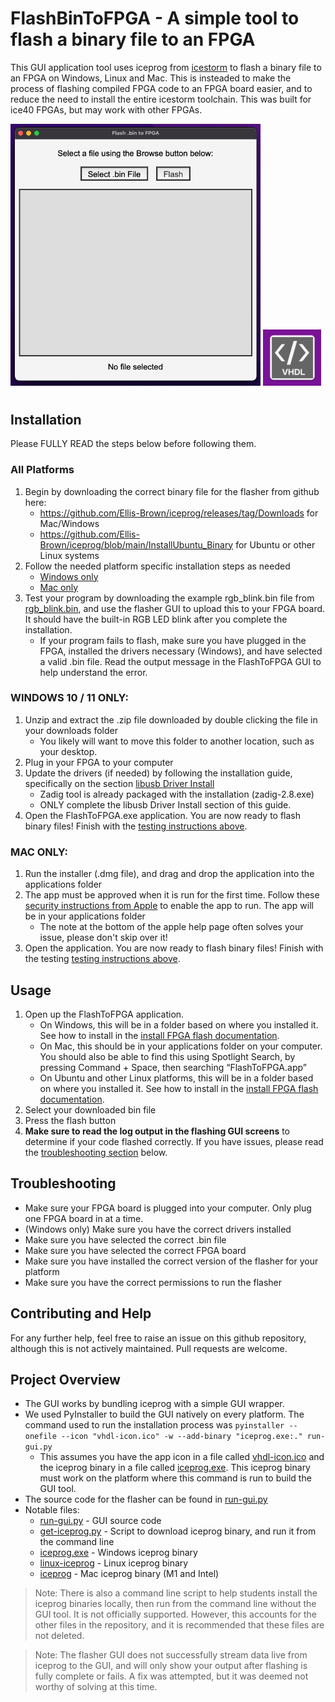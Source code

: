 # FlashBinToFPGA - A simple tool to flash a binary file to an FPGA

This GUI application tool uses iceprog from [icestorm](https://clifford.at/icestorm) to flash a binary file to an FPGA on Windows, Linux and Mac. This is insteaded to make the process of flashing compiled FPGA code to an FPGA board easier, and to reduce the need to install the entire icestorm toolchain. This was built for ice40 FPGAs, but may work with other FPGAs.


<img src="FlasherImage.png" width="400" alt="GUI FlashToFPGA program">
<img src="FlasherIconImage.png" alt="GUI FlashToFPGA program icon">

#

## Installation
Please FULLY READ the steps below before following them.
### All Platforms
1. Begin by downloading the correct binary file for the flasher from github here:
    - https://github.com/Ellis-Brown/iceprog/releases/tag/Downloads for Mac/Windows
    - https://github.com/Ellis-Brown/iceprog/blob/main/InstallUbuntu_Binary for Ubuntu or other Linux systems 
2. Follow the needed platform specific installation steps as needed 
    - [Windows only](#windows-10--11-only)
    - [Mac only](#mac-only)
3. Test your program by downloading the example rgb_blink.bin file from [rgb_blink.bin](rgb_blink.bin), and use the flasher GUI to upload this to your FPGA board. It should have the built-in RGB LED blink after you complete the installation. 
    - If your program fails to flash, make sure you have plugged in the FPGA, installed the drivers necessary (Windows), and have selected a valid .bin file. Read the output message in the FlashToFPGA GUI to help understand the error. 


### WINDOWS 10 / 11 ONLY:
1. Unzip and extract the .zip file downloaded by double clicking the file in your downloads folder
    - You likely will want to move this folder to another location, such as your desktop.
2. Plug in your FPGA to your computer
3. Update the drivers (if needed) by following the installation guide, specifically on the section [libusb Driver Install](https://learn.adafruit.com/adafruit-ft232h-breakout/windows-setup#libusb-driver-install-2084509 )
    - Zadig tool is already packaged with the installation (zadig-2.8.exe) 
    - ONLY complete the libusb Driver Install section of this guide.
4. Open the FlashToFPGA.exe application. You are now ready to flash binary files! Finish with the [testing instructions above](#installation).

### MAC ONLY:
1. Run the installer (.dmg file), and drag and drop the application into the applications folder
2. The app must be approved when it is run for the first time. Follow these [security instructions from Apple](https://support.apple.com/guide/mac-help/open-a-mac-app-from-an-unidentified-developer-mh40616/mac) to enable the app to run. The app will be in your applications folder
    - The note at the bottom of the apple help page often solves your issue, please don't skip over it!
4. Open the application. You are now ready to flash binary files! Finish with the testing [testing instructions above](#installation).

## Usage
1. Open up the FlashToFPGA application. 
    - On Windows, this will be in a folder based on where you installed it. See how to install in the [install FPGA flash documentation](#installation).
    - On Mac, this should be in your applications folder on your computer. You should also be able to find this using Spotlight Search, by pressing Command + Space, then searching “FlashToFPGA.app”
    - On Ubuntu and other Linux platforms, this will be in a folder based on where you installed it. See how to install in the [install FPGA flash documentation](#installation).
2. Select your downloaded bin file
3. Press the flash button
4. __Make sure to read the log output in the flashing GUI screens__ to determine if your code flashed correctly. If you have issues, please read the [troubleshooting section](#troubleshooting) below.


## Troubleshooting
- Make sure your FPGA board is plugged into your computer. Only plug one FPGA board in at a time.
- (Windows only) Make sure you have the correct drivers installed 
- Make sure you have selected the correct .bin file
- Make sure you have selected the correct FPGA board
- Make sure you have installed the correct version of the flasher for your platform
- Make sure you have the correct permissions to run the flasher

## Contributing and Help
For any further help, feel free to raise an issue on this github repository, although this is not actively maintained. Pull requests are welcome. 

## Project Overview
- The GUI works by bundling iceprog with a simple GUI wrapper. 
- We used PyInstaller to build the GUI natively on every platform. The command used to run the installation process was `pyinstaller --onefile --icon "vhdl-icon.ico" -w --add-binary "iceprog.exe:." run-gui.py`
    - This assumes you have the app icon in a file called [vhdl-icon.ico](vhdl-icon.ico) and the iceprog binary in a file called [iceprog.exe](iceprog.exe). This iceprog binary must work on the platform where this command is run to build the GUI tool.
- The source code for the flasher can be found in [run-gui.py](run-gui.py)
- Notable files:
    - [run-gui.py](run-gui.py) - GUI source code
    - [get-iceprog.py](get-iceprog.py) - Script to download iceprog binary, and run it from the command line
    - [iceprog.exe](iceprog.exe) - Windows iceprog binary
    - [linux-iceprog](linux-iceprog) - Linux iceprog binary
    - [iceprog](iceprog) - Mac iceprog binary (M1 and Intel)
> Note: There is also a command line script to help students install the iceprog binaries locally, then run from the command line without the GUI tool. It is not officially supported. However, this accounts for the other files in the repository, and it is recommended that these files are not deleted. 

> Note: The flasher GUI does not successfully stream data live from iceprog to the GUI, and will only show your output after flashing is fully complete or fails. A fix was attempted, but it was deemed not worthy of solving at this time.
